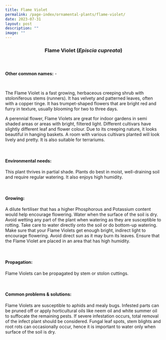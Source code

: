 ```yaml
---
title: Flame Violet
permalink: /page-index/ornamental-plants/flame-violet/
date: 2023-07-31
layout: post
description: ""
image: ""
---
```

<header> 
	<h3>Flame Violet (<em>Episcia cupreata</em>)</h3> 
</header> 
 
<section> 
	<p><strong>Other common names:</strong> -</p> 
	<br> 
</section> 
 
<section> 
	<p>The Flame Violet is a fast growing, herbaceous creeping shrub with stoloniferous stems (runners). It has velvety and patterned leaves, often with a copper tinge. It has trumpet-shaped flowers that are bright red and furry in texture, usually blooming for two to three days.</p>
	<p>A perennial flower, Flame Violets are great for indoor gardens in semi shaded areas or areas with bright, filtered light. Different cultivars have slightly different leaf and flower colour. Due to its creeping nature, it looks beautiful in hanging baskets. A room with various cultivars planted will look lively and pretty. It is also suitable for terrariums.</p>
	 <br> 
</section> 
 
<section> 
  <h4>Environmental needs:</h4> 
    	<p>This plant thrives in partial shade. Plants do best in moist, well-draining soil and require regular watering. It also enjoys high humidity.</p> 
	<br>
</section>

<section> 
  <h4>Growing:</h4> 
		<p>A dilute fertiliser that has a higher Phosphorous and Potassium content would help encourage flowering. Water when the surface of the soil is dry. Avoid wetting any part of the plant when watering as they are susceptible to rotting. Take care to water directly onto the soil or do bottom-up watering. Make sure that your Flame Violets get enough bright, indirect light to encourage flowering. Avoid direct sun as it may burn its leaves. Ensure that the Flame Violet are placed in an area that has high humidity.</p> 
	<br> 
</section> 

<section> 
  <h4>Propagation:</h4> 
		<p>Flame Violets can be propagated by stem or stolon cuttings.</p> 
	<br> 
</section> 
 
<section> 
  <h4>Common problems &amp; solutions:</h4> 
		<p>Flame Violets are susceptible to aphids and mealy bugs. Infested parts can be pruned off or apply horticultural oils like neem oil and white summer oil to suffocate the remaining pests. If severe infestation occurs, total removal of the infect plant should be considered. Fungal leaf spots, stem blights and root rots can occasionally occur, hence it is important to water only when surface of the soil is dry.</p>
	<br> 
</section>